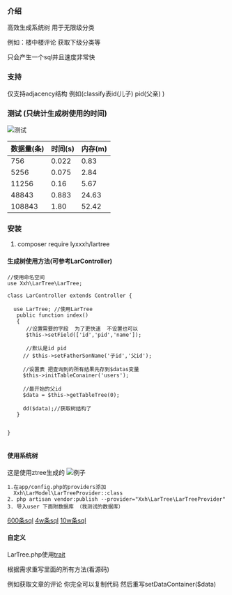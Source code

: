 ### 介绍
  高效生成系统树 
  用于无限级分类
 
  例如：楼中楼评论 获取下级分类等 
  
  只会产生一个sql并且速度非常快
   
### 支持
 仅支持adjacency结构
 例如(classify表id(儿子) pid(父亲)  )
 
 
### 测试 (只统计生成树使用的时间)
 ![测试](https://xxh-download.cdn.bcebos.com/test.png)
 
| 数据量(条)  | 时间(s)  | 内存(m) 
|  ---- | ----  | ---   |
| 756   |  0.022 | 0.83   |
| 5256  | 0.075  | 2.84   |
| 11256 | 0.16   | 5.67  |
| 48843 |  0.883 | 24.63 |
|108843 |  1.80  | 52.42
  
      
  
### 安装
  1. composer require lyxxxh/lartree 
   
 	
 	
####  生成树使用方法(可参考LarController)

 ```
 //使用命名空间
 use Xxh\LarTree\LarTree;

 class LarController extends Controller {
 
   use LarTree; //使用LarTree
    public function index()
    {
       //设置需要的字段  为了更快速  不设置也可以
       $this->setField(['id','pid','name']);
        
       //默认是id pid
      // $this->setFatherSonName('子id','父id');
     
      //设置表 把查询到的所有结果先存到$datas变量
      $this->initTableConainer('users');
      
      //最开始的父id
      $data = $this->getTableTree(0);
      
      dd($data);//获取树结构了
    }     
    
    
 }
     

```


#### 使用系统树
这是使用ztree生成的 
![例子](https://xxh-download.cdn.bcebos.com/ex.png)

    1.在app/config.php的providers添加
      Xxh\LarModel\LarTreeProvider::class
 	2. php artisan vendor:publish --provider="Xxh\LarTree\LarTreeProvider"
 	3. 导入user 下面附数据库 （我测试的数据库）
[600条sql](https://xxh-download.cdn.bcebos.com/600.sql)
[4w条sql](https://xxh-download.cdn.bcebos.com/4w.sql)
[10w条sql](https://xxh-download.cdn.bcebos.com/10w.sql)
    
    
    

#### 自定义

LarTree.php使用[trait](https://learnku.com/docs/laravel-core-concept/5.5/trait/3025)

根据需求重写里面的所有方法(看源码)

例如获取文章的评论
你完全可以复制代码 然后重写setDataContainer($data)



  
 
